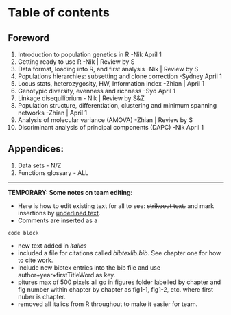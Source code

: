 Table of contents
=================

Foreword
--------

1.   Introduction to population genetics in R -Nik April 1
2.   Getting ready to use R -Nik | Review by S
3.   Data format, loading into R, and first analysis -Nik | Review by S
4.   Populations hierarchies: subsetting and clone correction -Sydney April 1
5.   Locus stats, heterozygosity, HW, Information index -Zhian | April 1
6.   Genotypic diversity, evenness and richness -Syd April 1 
7.   Linkage disequilibrium - Nik | Review by S&Z
8.   Population structure, differentiation, clustering and minimum spanning networks -Zhian | April 1
9.   Analysis of molecular variance (AMOVA) -Zhian | Review by S
10.  Discriminant analysis of principal components (DAPC) -Nik April 1

Appendices:
-----------

1. Data sets - N/Z 
2. Functions glossary - ALL

---

**TEMPORARY: Some notes on team editing:**

- Here is how to edit existing text for all to see: ~~strikeout text.~~ and mark insertions by <u> underlined text</u>.
- Comments are inserted as a 

```
code block
```

- new text added in *italics*
- included a file for citations called *bibtexlib.bib*. See chapter one for how to cite work. 
- Include new bibtex entries into the bib file and use author+year+firstTitleWord as key.
- pitures max of 500 pixels all go in figures folder labelled by chapter and fig number within chapter by chapter as fig1-1, fig1-2, etc. where first nuber is chapter.
- removed all italics from R throughout to make it easier for team.

